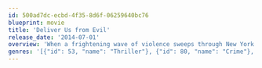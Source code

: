 ```yaml
---
id: 500ad7dc-ecbd-4f35-8d6f-06259640bc76
blueprint: movie
title: 'Deliver Us from Evil'
release_date: '2014-07-01'
overview: 'When a frightening wave of violence sweeps through New York City, troubled cop Sarchie fails to find a rational explanation for the bizarre crimes. However, his eyes are opened to a frightening alternate reality when renegade Jesuit priest, Mendoza convinces him that demonic possession may be to blame for the gruesome murders. Together, they wage a valiant supernatural struggle to rid the city of an otherworldly evil.'
genres: '[{"id": 53, "name": "Thriller"}, {"id": 80, "name": "Crime"}, {"id": 27, "name": "Horror"}]'
---
```

